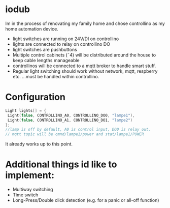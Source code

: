 # iodub

Im in the process of renovating my family home and chose controllino as my home automation device.
- light switches are running on 24V/DI on controllino
- lights are connected to relay on controllino DO
- light switches are pushbuttons
- Multiple control cabinets (˜4) will be distributed around the house to keep cable lengths manageable
- controllinos will be connected to a mqtt broker to handle smart stuff.
- Regular light switching should work without network, mqtt, respberry etc.
...must be handled within controllino.

# Configuration 
```c
Light lights[] = {
 Light(false, CONTROLLINO_A0, CONTROLLINO_DO0, "lampe1"),
 Light(false, CONTROLLINO_A1, CONTROLLINO_DO1, "lampe2") 
};
//lamp is off by default, A0 is control input, DO0 is relay out, 
// mqtt topic will be cmnd/lampe1/power and stat/lampe1/POWER
```
It already works up to this point.


# Additional things id like to implement:
- Multiway switching
- Time switch
- Long-Press/Double click detection (e.g. for a panic or all-off function)

